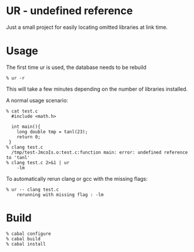 UR - undefined reference
========================
Just a small project for easily locating omitted libraries at link time.

Usage
=====

The first time ur is used, the database needs to be rebuild

    % ur -r

This will take a few minutes depending on the number of libraries installed.


A normal usage scenario:

    % cat test.c
      #include <math.h>

      int main(){
        long double tmp = tanl(23);
        return 0;
     }
    % clang test.c
      /tmp/test-JmcoIs.o:test.c:function main: error: undefined reference to 'tanl'
    % clang test.c 2>&1 | ur
        -lm

To automatically rerun clang or gcc with the missing flags:

    % ur -- clang test.c
        rerunning with missing flag : -lm
Build
=====

    % cabal configure
    % cabal build
    % cabal install


